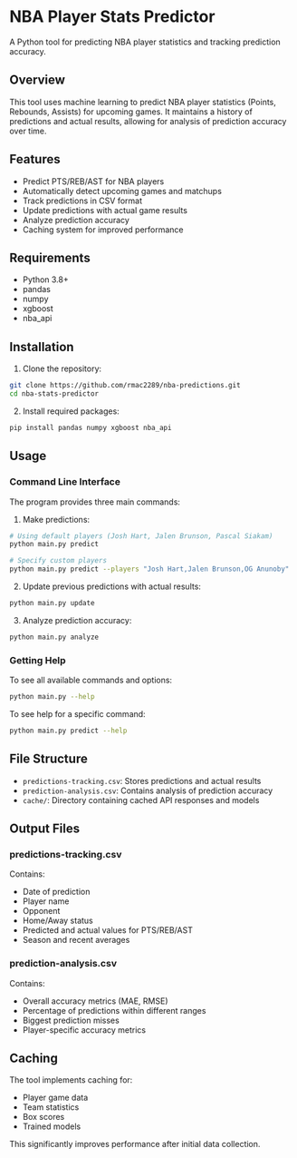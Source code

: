 # NBA Player Stats Predictor

A Python tool for predicting NBA player statistics and tracking prediction accuracy.

## Overview

This tool uses machine learning to predict NBA player statistics (Points, Rebounds, Assists) for upcoming games. It maintains a history of predictions and actual results, allowing for analysis of prediction accuracy over time.

## Features

- Predict PTS/REB/AST for NBA players
- Automatically detect upcoming games and matchups
- Track predictions in CSV format
- Update predictions with actual game results
- Analyze prediction accuracy
- Caching system for improved performance

## Requirements

- Python 3.8+
- pandas
- numpy
- xgboost
- nba_api

## Installation

1. Clone the repository:
```bash
git clone https://github.com/rmac2289/nba-predictions.git
cd nba-stats-predictor
```

2. Install required packages:
```bash
pip install pandas numpy xgboost nba_api
```

## Usage

### Command Line Interface

The program provides three main commands:

1. Make predictions:
```bash
# Using default players (Josh Hart, Jalen Brunson, Pascal Siakam)
python main.py predict

# Specify custom players
python main.py predict --players "Josh Hart,Jalen Brunson,OG Anunoby"
```

2. Update previous predictions with actual results:
```bash
python main.py update
```

3. Analyze prediction accuracy:
```bash
python main.py analyze
```

### Getting Help

To see all available commands and options:
```bash
python main.py --help
```

To see help for a specific command:
```bash
python main.py predict --help
```

## File Structure

- `predictions-tracking.csv`: Stores predictions and actual results
- `prediction-analysis.csv`: Contains analysis of prediction accuracy
- `cache/`: Directory containing cached API responses and models

## Output Files

### predictions-tracking.csv
Contains:
- Date of prediction
- Player name
- Opponent
- Home/Away status
- Predicted and actual values for PTS/REB/AST
- Season and recent averages

### prediction-analysis.csv
Contains:
- Overall accuracy metrics (MAE, RMSE)
- Percentage of predictions within different ranges
- Biggest prediction misses
- Player-specific accuracy metrics

## Caching

The tool implements caching for:
- Player game data
- Team statistics
- Box scores
- Trained models

This significantly improves performance after initial data collection.
